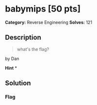 # babymips [50 pts]

**Category:** Reverse Engineering
**Solves:** 121

## Description
>what's the flag?

by Dan

**Hint**
* 

## Solution

### Flag

